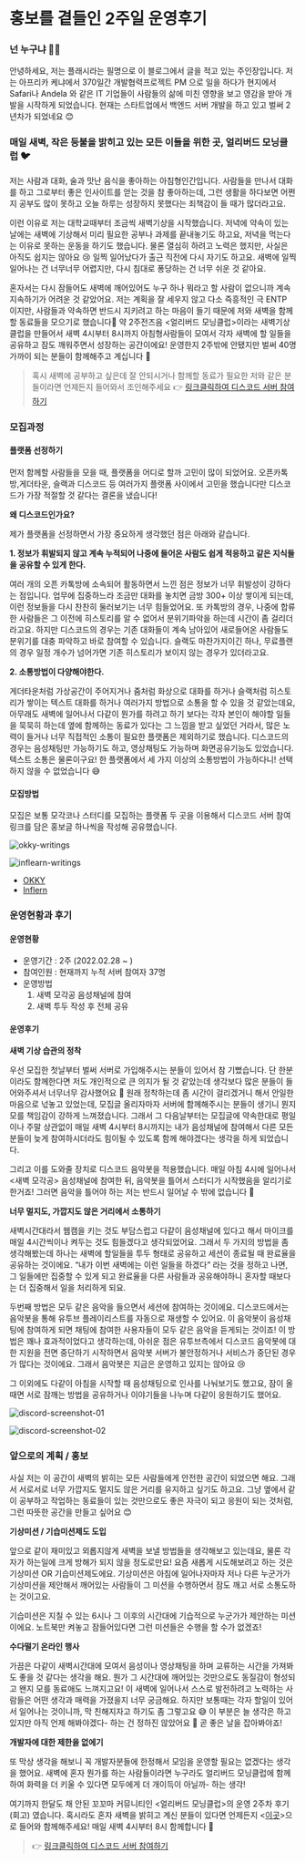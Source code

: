 # 홍보를 곁들인 2주일 운영후기

### 넌 누구냐 🙋‍♀️

안녕하세요, 저는 플래시라는 필명으로 이 블로그에서 글을 적고 있는 주인장입니다. 저는 아프리카 케냐에서 370일간 개발협력프로젝트 PM 으로 일을 하다가 현지에서 Safari나 Andela 와 같은 IT 기업들이 사람들의 삶에 미친 영향을 보고 영감을 받아 개발을 시작하게 되었습니다. 현재는 스타트업에서 백엔드 서버 개발을 하고 있고 벌써 2년차가 되었네요 😊

### 매일 새벽, 작은 등불을 밝히고 있는 모든 이들을 위한 곳, 얼리버드 모닝클럽 🐦

저는 사람과 대화, 술과 맛난 음식을 좋아하는 아침형인간입니다. 사람들을 만나서 대화를 하고 그로부터 좋은 인사이트를 얻는 것을 참 좋아하는데, 그런 생활을 하다보면 어쩐지 공부도 많이 못하고 오늘 하루는 성장하지 못했다는 죄책감이 들 때가 많더라고요.

이런 이유로 저는 대학교때부터 조금씩 새벽기상을 시작했습니다. 저녁에 약속이 있는 날에는 새벽에 기상해서 미리 필요한 공부나 과제를 끝내놓기도 하고요, 저녁을 먹는다는 이유로 못하는 운동을 하기도 했습니다. 물론 열심히 하려고 노력은 했지만, 사실은 아직도 쉽지는 않아요 😢 일찍 일어났다가 출근 직전에 다시 자기도 하고요. 새벽에 일찍 일어나는 건 너무너무 어렵지만, 다시 침대로 퐁당하는 건 너무 쉬운 것 같아요.

혼자서는 다시 잠들어도 새벽에 깨어있어도 누구 하나 뭐라고 할 사람이 없으니까 계속 지속하기가 어려운 것 같았어요. 저는 계획을 잘 세우지 않고 다소 즉흥적인 극 ENTP 이지만, 사람들과 약속하면 반드시 지키려고 하는 마음이 들기 때문에 저와 새벽을 함께할 동료들을 모으기로 했습니다💪 약 2주전즈음 <얼리버드 모닝클럽>이라는 새벽기상 클럽을 만들어서 새벽 4시부터 8시까지 아침형사람들이 모여서 각자 새벽에 할 일들을 공유하고 잠도 깨워주면서 성장하는 공간이에요! 운영한지 2주밖에 안됐지만 벌써 40명 가까이 되는 분들이 함께해주고 계십니다 🙇

> 혹시 새벽에 공부하고 싶은데 잘 안되시거나 함께할 동료가 필요한 저와 같은 분들이라면 언제든지 들어와서 조인해주세요 👉 [링크클릭하여 디스코드 서버 참여하기](https://discord.gg/tp8aVJKAAu)

### 모집과정

#### 플랫폼 선정하기

먼저 함께할 사람들을 모을 때, 플랫폼을 어디로 할까 고민이 많이 되었어요. 오픈카톡방,게더타운, 슬랙과 디스코드 등 여러가지 플랫폼 사이에서 고민을 했습니다만 디스코드가 가장 적절할 것 같다는 결론을 냈습니다!

**왜 디스코드인가요?**

제가 플랫폼을 선정하면서 가장 중요하게 생각했던 점은 아래와 같습니다.

**1. 정보가 휘발되지 않고 계속 누적되어 나중에 들어온 사람도 쉽게 적응하고 같은 지식들을 공유할 수 있게 한다.**

여러 개의 오픈 카톡방에 소속되어 활동하면서 느낀 점은 정보가 너무 휘발성이 강하다는 점입니다. 업무에 집중하느라 조금만 대화를 놓치면 금방 300+ 이상 쌓이게 되는데, 이런 정보들을 다시 찬찬히 둘러보기는 너무 힘들었어요. 또 카톡방의 경우, 나중에 합류한 사람들은 그 이전에 히스토리를 알 수 없어서 분위기파악을 하는데 시간이 좀 걸리더라고요. 하지만 디스코드의 경우는 기존 대화들이 계속 남아있어 새로들어온 사람들도 분위기를 대충 파악하고 바로 참여할 수 있습니다. 슬랙도 마찬가지이긴 하나, 무료플랜의 경우 일정 개수가 넘어가면 기존 히스토리가 보이지 않는 경우가 있더라고요.

**2. 소통방법이 다양해야한다.**

게더타운처럼 가상공간이 주어지거나 줌처럼 화상으로 대화를 하거나 슬랙처럼 히스토리가 쌓이는 텍스트 대화를 하거나 여러가지 방법으로 소통을 할 수 있을 것 같았는데요, 아무래도 새벽에 일어나서 다같이 뭔가를 하려고 하기 보다는 각자 본인이 해야할 일들을 묵묵히 하는데 옆에 함께하는 동료가 있다는 그 느낌을 받고 싶었던 거라서, 많은 노력이 들거나 너무 직접적인 소통이 필요한 플랫폼은 제외하기로 했습니다. 디스코드의 경우는 음성채팅만 가능하기도 하고, 영상채팅도 가능하며 화면공유기능도 있었습니다. 텍스트 소통은 물론이구요! 한 플랫폼에서 세 가지 이상의 소통방법이 가능하다니! 선택하지 않을 수 없었습니다 😅

#### 모집방법

모집은 보통 모각코나 스터디를 모집하는 플랫폼 두 곳을 이용해서 디스코드 서버 참여링크를 담은 홍보글 하나씩을 작성해 공유했습니다.

![okky-writings](../../../.gitbook/assets/early-bird-club-2nd-week-1647067518500.png)

![inflearn-writings](../../../.gitbook/assets/early-bird-club-2nd-week-1647067549858.png)

* [OKKY](https://okky.kr/article/1168906)
* [Inflern](https://www.inflearn.com/studies/460788)

### 운영현황과 후기

#### 운영현황

* 운영기간 : 2주 (2022.02.28 \~ )
* 참여인원 : 현재까지 누적 서버 참여자 37명
* 운영방법
  1. 새벽 모각공 음성채널에 참여
  2. 새벽 투두 작성 후 전체 공유

#### 운영후기

**새벽 기상 습관의 정착**

우선 모집한 첫날부터 벌써 서버로 가입해주시는 분들이 있어서 참 기뻤습니다. 단 한분이라도 함께한다면 저도 개인적으로 큰 의지가 될 것 같았는데 생각보다 많은 분들이 들어와주셔서 너무너무 감사했어요 🙏 원래 정착하는데 좀 시간이 걸리겠거니 해서 안일한 마음으로 넋놓고 있었는데, 모집글 올리자마자 서버에 함께해주시는 분들이 생기니 뭔지모를 책임감이 강하게 느껴졌습니다. 그래서 그 다음날부터는 모집글에 약속한대로 평일이나 주말 상관없이 매일 새벽 4시부터 8시까지는 내가 음성채널에 참여해서 다른 모든 분들이 늦게 참여하시더라도 힘이될 수 있도록 함께 해야겠다는 생각을 하게 되었습니다.

그리고 이를 도와줄 장치로 디스코드 음악봇을 적용했습니다. 매일 아침 4시에 일어나서 <새벽 모각공> 음성채널에 참여한 뒤, 음악봇을 틀어서 스터디가 시작했음을 알리기로 한거죠! 그러면 음악을 틀어야 하는 저는 반드시 일어날 수 밖에 없습니다 🙂

**너무 멀지도, 가깝지도 않은 거리에서 소통하기**

새벽시간대라서 웹캠을 키는 것도 부담스럽고 다같이 음성채널에 있다고 해서 마이크를 매일 4시간씩이나 켜두는 것도 힘들겠다고 생각되었어요. 그래서 두 가지의 방법을 좀 생각해봤는데 하나는 새벽에 할일들을 투두 형태로 공유하고 세션이 종료될 때 완료율을 공유하는 것이에요. “내가 이번 새벽에는 이런 일들을 하겠다” 라는 것을 정하고 나면, 그 일들에만 집중할 수 있게 되고 완료율을 다른 사람들과 공유해야하니 혼자할 때보다는 더 집중해서 일을 처리하게 되요.

두번째 방법은 모두 같은 음악을 들으면서 세션에 참여하는 것이에요. 디스코드에서는 음악봇을 통해 유투브 플레이리스트를 자동으로 재생할 수 있어요. 이 음악봇이 음성채팅에 참여하게 되면 채팅에 참여한 사용자들이 모두 같은 음악을 듣게되는 것이죠! 이 방법은 꽤나 효과적이었다고 생각하는데, 아쉬운 점은 유투브측에서 디스코드 음악봇에 대한 지원을 전면 중단하기 시작하면서 음악봇 서버가 불안정하거나 서비스가 중단된 경우가 많다는 것이에요. 그래서 음악봇은 지금은 운영하고 있지는 않아요 😢

그 이외에도 다같이 아침을 시작할 때 음성채팅으로 인사를 나눠보기도 했고요, 잠이 올때면 서로 잠깨는 방법을 공유하거나 이야기들을 나누며 다같이 응원하기도 했어요.

![discord-screenshot-01](../../../.gitbook/assets/early-bird-club-2nd-week-1647067591036.png)

![discord-screenshot-02](../../../.gitbook/assets/early-bird-club-2nd-week-1647067610490.png)

### 앞으로의 계획 / 홍보

사실 저는 이 공간이 새벽의 밝히는 모든 사람들에게 안전한 공간이 되었으면 해요. 그래서 서로서로 너무 가깝지도 멀지도 않은 거리를 유지하고 싶기도 하고요. 그냥 옆에서 같이 공부하고 작업하는 동료들이 있는 것만으로도 좋은 자극이 되고 응원이 되는 것처럼, 그런 따뜻한 공간을 만들고 싶어요 😊

**기상미션 / 기습미션제도 도입**

앞으로 같이 재미있고 외롭지않게 새벽을 보낼 방법들을 생각해보고 있는데요, 물론 각자가 하는일에 크게 방해가 되지 않을 정도로만요! 요즘 새롭게 시도해보려고 하는 것은 기상미션 OR 기습미션제도에요. 기상미션은 아침에 일어나자마자 저나 다른 누군가가 기상미션을 제안해서 깨어있는 사람들이 그 미션을 수행하면서 잠도 깨고 서로 소통도하는 것이고요.

기습미션은 지칠 수 있는 6시나 그 이후의 시간대에 기습적으로 누군가가 제안하는 미션이에요. 노트북만 켜놓고 잠들어있다면 그런 미션들은 수행을 할 수가 없겠죠!

**수다떨기 온라인 행사**

가끔은 다같이 새벽시간대에 모여서 음성이나 영상채팅을 하며 교류하는 시간을 가져봐도 좋을 것 같다는 생각을 해요. 뭔가 그 시간대에 깨어있는 것만으로도 동질감이 형성되고 왠지 모를 동료애도 느껴지고요! 이 새벽에 일어나서 스스로 발전하려고 노력하는 사람들은 어떤 생각과 매력을 가졌을지 너무 궁금해요. 하지만 보통때는 각자 할일이 있어서 일어나는 것이니까, 막 친해지자고 하기도 좀 그렇고요 😅 이 부분은 늘 생각은 하고 있지만 아직 언제 해봐야겠다- 하는 건 정하진 않았어요 🙂 곧 좋은 날을 잡아봐야죠!

**개발자에 대한 제한을 없에기**

또 막상 생각을 해보니 꼭 개발자분들에 한정해서 모임을 운영할 필요는 없겠다는 생각을 했어요. 새벽에 혼자 뭔가를 하는 사람들이라면 누구라도 얼리버드 모닝클럽에 함께하여 화력을 더 키울 수 있다면 모두에게 더 개이득이 아닐까- 하는 생각!

여기까지 한달도 채 안된 꼬꼬마 커뮤니티인 <얼리버드 모닝클럽>의 운영 2주차 후기(회고) 였습니다. 혹시라도 혼자 새벽을 밝히고 계신 분들이 있다면 언제든지 <[이곳](https://discord.gg/tp8aVJKAAu)>으로 들어와 함께해주세요! 매일 새벽 4시부터 8시 함께합니다 🙌

> &#x20;👉  [링크클릭하여 디스코드 서버 참여하기](https://discord.gg/tp8aVJKAAu)
